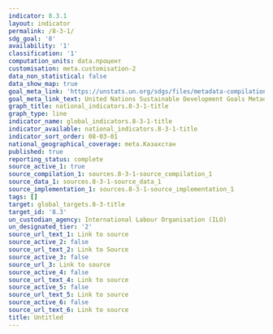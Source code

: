 ```yaml
---
indicator: 8.3.1
layout: indicator
permalink: /8-3-1/
sdg_goal: '8'
availability: '1'
classification: '1'
computation_units: data.процент
customisation: meta.customisation-2
data_non_statistical: false
data_show_map: true
goal_meta_link: 'https://unstats.un.org/sdgs/files/metadata-compilation/Metadata-Goal-8.pdf'
goal_meta_link_text: United Nations Sustainable Development Goals Metadata (PDF 231 KB)
graph_title: national_indicators.8-3-1-title
graph_type: line
indicator_name: global_indicators.8-3-1-title
indicator_available: national_indicators.8-3-1-title
indicator_sort_order: 08-03-01
national_geographical_coverage: meta.Казахстан
published: true
reporting_status: complete
source_active_1: true
source_compilation_1: sources.8-3-1-source_compilation_1
source_data_1: sources.8-3-1-source_data_1
source_implementation_1: sources.8-3-1-source_implementation_1
tags: []
target: global_targets.8-3-title
target_id: '8.3'
un_custodian_agency: International Labour Organisation (ILO)
un_designated_tier: '2'
source_url_text_1: Link to source
source_active_2: false
source_url_text_2: Link to Source
source_active_3: false
source_url_3: Link to source
source_active_4: false
source_url_text_4: Link to source
source_active_5: false
source_url_text_5: Link to source
source_active_6: false
source_url_text_6: Link to source
title: Untitled
---
```

